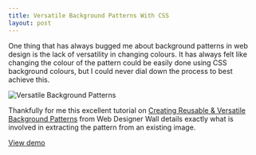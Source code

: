 ```yaml
---
title: Versatile Background Patterns With CSS
layout: post
---
```


One thing that has always bugged me about background patterns in web design is the lack of versatility in changing colours. It has always felt like changing the colour of the pattern could be easily done using CSS background colours, but I could never dial down the process to best achieve this.

![Versatile Background Patterns](http://www.waynemoir.com/wp-content/uploads/2012/01/Versatile-Background-Patterns.png)

Thankfully for me this excellent tutorial on [Creating Reusable & Versatile Background Patterns](http://webdesignerwall.com/tutorials/creating-reusable-versatile-background-patterns) from Web Designer Wall details exactly what is involved in extracting the pattern from an existing image.

[View demo](http://www.waynemoir.com/wp-content/uploads/2012/01/versatile-background-images/) 